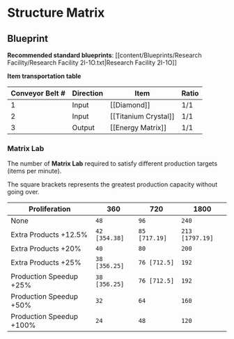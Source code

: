 # Structure Matrix

## Blueprint

**Recommended standard blueprints**: [[content/Blueprints/Research Facility/Research Facility 2I-1O.txt|Research Facility 2I-1O]]

**Item transportation table**

| Conveyor Belt # | Direction | Item                 | Ratio |
| --------------- | --------- | -------------------- | ----- |
| 1               | Input     | [[Diamond]]          | 1/1   |
| 2               | Input     | [[Titanium Crystal]] | 1/1   |
| 3               | Output    | [[Energy Matrix]]    | 1/1   |

### Matrix Lab

The number of **Matrix Lab** required to satisfy different production targets (items per minute).

The square brackets represents the greatest production capacity without going over.

| Proliferation            | 360           | 720           | 1800            |
| ------------------------ | ------------- | ------------- | --------------- |
| None                     | `48`          | `96`          | `240`           |
| Extra Products +12.5%    | `42 [354.38]` | `85 [717.19]` | `213 [1797.19]` |
| Extra Products +20%      | `40`          | `80`          | `200`           |
| Extra Products +25%      | `38 [356.25]` | `76 [712.5]`  | `192`           |
| Production Speedup +25%  | `38 [356.25]` | `76 [712.5]`  | `192`           |
| Production Speedup +50%  | `32`          | `64`          | `160`           |
| Production Speedup +100% | `24`          | `48`          | `120`           |

